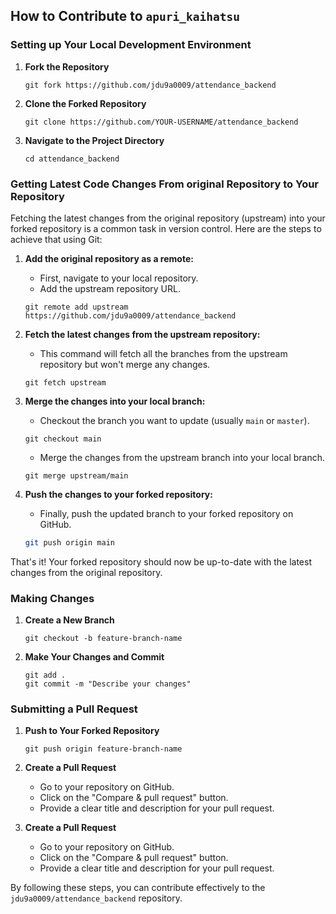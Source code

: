## How to Contribute to `apuri_kaihatsu`

### Setting up Your Local Development Environment

1. **Fork the Repository**
   ```terminal
   git fork https://github.com/jdu9a0009/attendance_backend
   ```

2. **Clone the Forked Repository**
   ```terminal
   git clone https://github.com/YOUR-USERNAME/attendance_backend
   ```

3. **Navigate to the Project Directory**
   ```terminal
   cd attendance_backend
   ```
### Getting Latest Code Changes From original Repository to Your Repository
   Fetching the latest changes from the original repository (upstream) into your forked repository is a common task in version control. Here are the steps to achieve that using Git:

1. **Add the original repository as a remote:**
   - First, navigate to your local repository.
   - Add the upstream repository URL.
   ```terminal
   git remote add upstream https://github.com/jdu9a0009/attendance_backend
   ```

2. **Fetch the latest changes from the upstream repository:**
   - This command will fetch all the branches from the upstream repository but won't merge any changes.
   ```terminal
   git fetch upstream
   ```

3. **Merge the changes into your local branch:**
   - Checkout the branch you want to update (usually `main` or `master`).
   ```terminal
   git checkout main
   ```
   - Merge the changes from the upstream branch into your local branch.
   ```terminal
   git merge upstream/main
   ```

4. **Push the changes to your forked repository:**
   - Finally, push the updated branch to your forked repository on GitHub.
   ```sh
   git push origin main
   ```

That's it! Your forked repository should now be up-to-date with the latest changes from the original repository.

### Making Changes

1. **Create a New Branch**
   ```terminal
   git checkout -b feature-branch-name
   ```

2. **Make Your Changes and Commit**
   ```terminal
   git add .
   git commit -m "Describe your changes"
   ```

### Submitting a Pull Request

1. **Push to Your Forked Repository**
   ```terminal
   git push origin feature-branch-name
   ```

2. **Create a Pull Request**
   - Go to your repository on GitHub.
   - Click on the "Compare & pull request" button.
   - Provide a clear title and description for your pull request.

3. **Create a Pull Request**
   - Go to your repository on GitHub.
   - Click on the "Compare & pull request" button.
   - Provide a clear title and description for your pull request.



By following these steps, you can contribute effectively to the `jdu9a0009/attendance_backend` repository.
